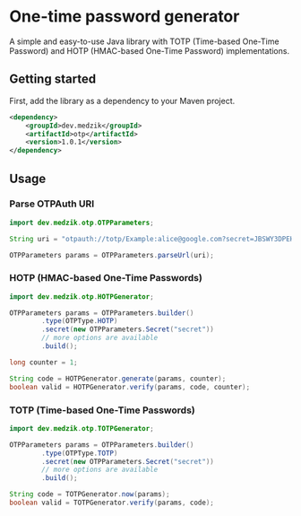 # One-time password generator

A simple and easy-to-use Java library with TOTP (Time-based One-Time Password)
and HOTP (HMAC-based One-Time Password) implementations.

## Getting started

First, add the library as a dependency to your Maven project.

```xml
<dependency>
    <groupId>dev.medzik</groupId>
    <artifactId>otp</artifactId>
    <version>1.0.1</version>
</dependency>
```

## Usage

### Parse OTPAuth URI

```java
import dev.medzik.otp.OTPParameters;

String uri = "otpauth://totp/Example:alice@google.com?secret=JBSWY3DPEHPK3PXP&issuer=Example&algorithm=SHA512&digits=8";

OTPParameters params = OTPParameters.parseUrl(uri);
```

### HOTP (HMAC-based One-Time Passwords)

```java
import dev.medzik.otp.HOTPGenerator;

OTPParameters params = OTPParameters.builder()
        .type(OTPType.HOTP)
        .secret(new OTPParameters.Secret("secret"))
        // more options are available
        .build();

long counter = 1;

String code = HOTPGenerator.generate(params, counter);
boolean valid = HOTPGenerator.verify(params, code, counter);
```

### TOTP (Time-based One-Time Passwords)

```java
import dev.medzik.otp.TOTPGenerator;

OTPParameters params = OTPParameters.builder()
        .type(OTPType.TOTP)
        .secret(new OTPParameters.Secret("secret"))
        // more options are available
        .build();

String code = TOTPGenerator.now(params);
boolean valid = TOTPGenerator.verify(params, code);
```
